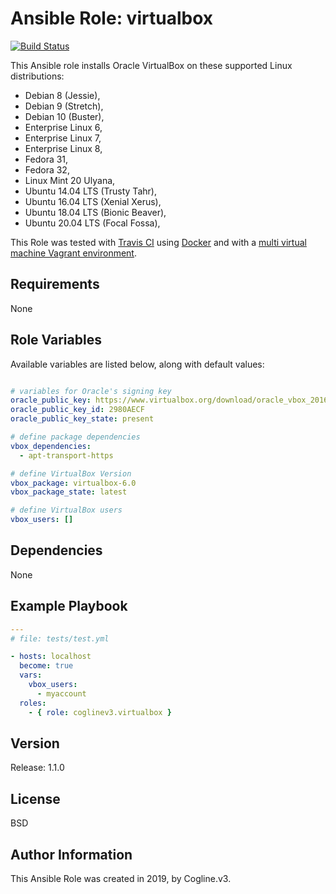# Ansible Role: virtualbox

[![Build Status](https://travis-ci.org/coglinev3/virtualbox.svg?branch=master)](https://travis-ci.org/coglinev3/virtualbox)

This Ansible role installs Oracle VirtualBox on these supported Linux distributions:

* Debian 8 (Jessie),
* Debian 9 (Stretch),
* Debian 10 (Buster),
* Enterprise Linux 6, 
* Enterprise Linux 7, 
* Enterprise Linux 8, 
* Fedora 31,
* Fedora 32,
* Linux Mint 20 Ulyana,
* Ubuntu 14.04 LTS (Trusty Tahr),
* Ubuntu 16.04 LTS (Xenial Xerus),
* Ubuntu 18.04 LTS (Bionic Beaver),
* Ubuntu 20.04 LTS (Focal Fossa),

This Role was tested with [Travis CI](https://travis-ci.org/coglinev3/virtualbox "Travis CI") using [Docker](https://www.docker.com/ "Docker") and  with a [multi virtual machine Vagrant environment](https://ansible-development.readthedocs.io "Environment for developing and testing Ansible roles").


## Requirements

None


## Role Variables

Available variables are listed below, along with default values:

```yml

# variables for Oracle's signing key
oracle_public_key: https://www.virtualbox.org/download/oracle_vbox_2016.asc
oracle_public_key_id: 2980AECF
oracle_public_key_state: present

# define package dependencies
vbox_dependencies:
  - apt-transport-https

# define VirtualBox Version
vbox_package: virtualbox-6.0
vbox_package_state: latest

# define VirtualBox users
vbox_users: []
```


## Dependencies

None


## Example Playbook

```yml
---
# file: tests/test.yml

- hosts: localhost
  become: true
  vars:
    vbox_users:
      - myaccount
  roles:
    - { role: coglinev3.virtualbox }
```


## Version

Release: 1.1.0


## License

BSD


## Author Information

This Ansible Role was created in 2019, by Cogline.v3.
